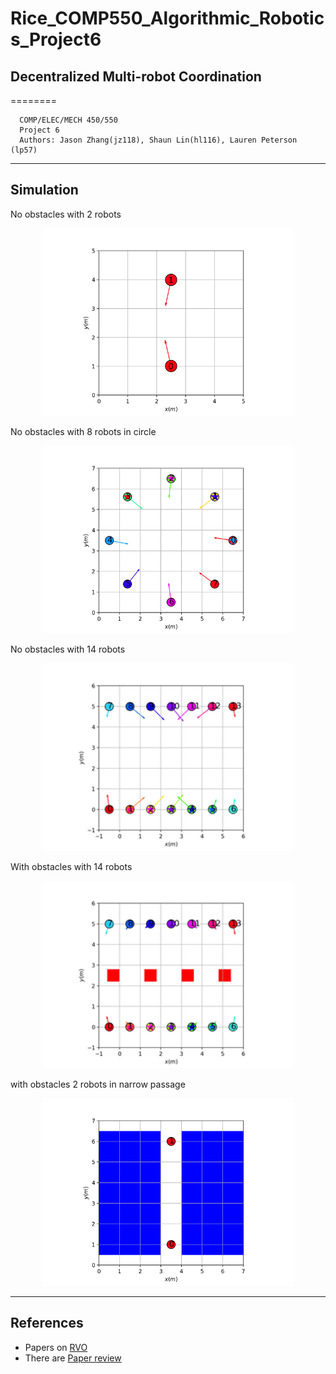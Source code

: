 # Rice_COMP550_Algorithmic_Robotics_Project6
## Decentralized Multi-robot Coordination

========

```
  COMP/ELEC/MECH 450/550
  Project 6
  Authors: Jason Zhang(jz118), Shaun Lin(hl116), Lauren Peterson (lp57)
```

-----
Simulation
-----
No obstacles with 2 robots


<p align="center">  
  <img src="https://github.com/ShaunLinTW/Rice_COMP550_Algorithmic_Robotics_Project6/blob/main/visualization/no_obstacles/Project6_no_obstacles_2_bots.gif" width="400"/>
</p>


No obstacles with 8 robots in circle


<p align="center">  
  <img src="https://github.com/ShaunLinTW/Rice_COMP550_Algorithmic_Robotics_Project6/blob/main/visualization/no_obstacles/Project6_no_obstacles_circle_8_bots.gif" width="400"/>
</p>


No obstacles with 14 robots


<p align="center">  
  <img src="https://github.com/ShaunLinTW/Rice_COMP550_Algorithmic_Robotics_Project6/blob/main/visualization/no_obstacles/Project6_no_obstacles_14_bots.gif" width="400"/>
</p>


With obstacles with 14 robots


<p align="center">  
  <img src="https://github.com/ShaunLinTW/Rice_COMP550_Algorithmic_Robotics_Project6/blob/main/visualization/with_obstacles/Project6_with_obstacles_14_bots.gif" width="400"/>
</p>


with obstacles 2 robots in narrow passage


<p align="center">  
  <img src="https://github.com/ShaunLinTW/Rice_COMP550_Algorithmic_Robotics_Project6/blob/main/visualization/with_obstacles/Project6_with_obstacles_narrow_passage_2_bots(1.0_OverApprox).gif" width="400"/>
</p>


----
References 
----
* Papers on [RVO](https://www.cs.unc.edu/~geom/RVO/icra2008.pdf)
* There are [Paper review](https://medium.com/@suraj2596/paper-review-reciprocal-velocity-obstacles-for-real-time-multi-agent-navigation-aaf6adbedefd) 
